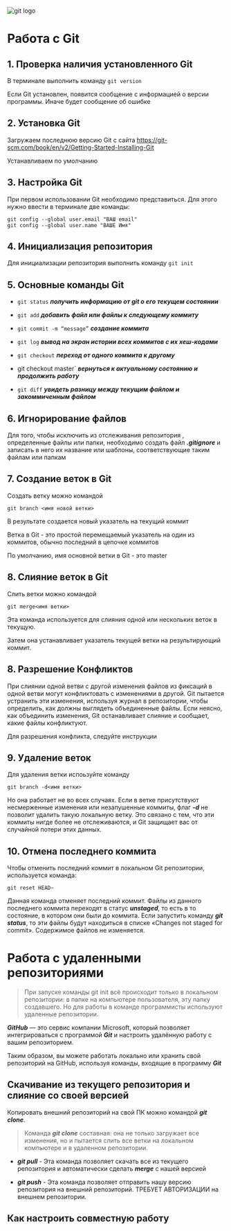 ![git logo](git-logo.png)
# Работа с Git

## 1. Проверка наличия установленного Git

В терминале выполнить команду `git version`

Если Git установлен, появится сообщение с информацией о версии программы. Иначе будет сообщение об ошибке

## 2. Установка Git

Загружаем последнюю версию Git с сайта https://git-scm.com/book/en/v2/Getting-Started-Installing-Git

Устанавливаем по умолчанию

## 3. Настройка Git

При первом использовании Git необходимо представиться. Для этого нужно ввести в терминале две команды:
```
git config --global user.email "ВАШ email"
git config --global user.name "ВАШЕ Имя"
```

## 4. Инициализация репозитория

Для инициализации репозитория выполнить команду `git init`

## 5. Основные команды Git

* `git status` ***получить информацию от git о его текущем состоянии***

* `git add` ***добавить файл или файлы к следующему коммиту***

* `git commit -m “message”` ***создание коммита***

* `git log` ***вывод на экран истории всех коммитов с их хеш-кодами***

* `git checkout` ***переход от одного коммита к другому***

* git checkout master` ***вернуться к актуальному состоянию и продолжить работу***

* `git diff` ***увидеть разницу между текущим файлом и закоммиченным файлом***

## 6. Игнорирование файлов

Для того, чтобы исключить из отслеживания репозитория , определенные файлы или папки, необходимо создать файл ***.gitignore*** и записать в него их название или шаблоны, соответствующие таким файлам или папкам

## 7. Создание веток в Git

Создать ветку можно командой 
```
git branch <имя новой ветки>
```
В результате создается новый указатель на текущий коммит

Ветка в Git - это простой перемещаемый указатель на один из коммитов, обычно последний в цепочке коммитов

По умолчанию, имя основной ветки в Git - это master

## 8. Слияние веток в Git

Слить ветки можно командой
```
git merge<имя ветки>
```
Эта команда используется для слияния одной или нескольких веток в текущую.

Затем она устанавливает указатель текущей ветки на результирующий коммит.

## 8. Разрешение Конфликтов

При слиянии одной ветви с другой изменения файлов из фиксаций в одной ветви могут конфликтовать с изменениями в другой. Git пытается устранить эти изменения, используя журнал в репозитории, чтобы определить, как должны выглядеть объединенные файлы. Если неясно, как объединить изменения, Git останавливает слияние и сообщает, какие файлы конфликтуют.

Для разрешения конфликта, следуйте инструкции

## 9. Удаление веток

Для удаления ветки испоьзуйте команду
```
git branch -d<имя ветки>
```
Но она работает не во всех случаях. Если в ветке присутствуют несмерженные изменения или незапушенные коммиты, флаг ***-d*** не позволит удалить такую локальную ветку. Это связано с тем, что эти коммиты нигде более не отслеживаются, и Git защищает вас от случайной потери этих данных.

## 10. Отмена последнего коммита

Чтобы отменить последний коммит в локальном Git репозитории, используется команда:
```
git reset HEAD~
```
Данная команда отменяет последний коммит. Файлы из данного последнего коммита переходят в статус ***unstaged***, то есть в то состояние, в котором они были до коммита. Если запустить команду ***git status***, то эти файлы будут находиться в списке «Changes not staged for commit». Содержимое файлов не изменяется.

# Работа с удаленными репозиториями
> При запуске команды git init всё происходит только в локальном репозитории: в папке на
компьютере пользователя, эту папку создавшего. Но для работы в команде программисты
используют удаленные репозитории.

***GitHub*** — это сервис компании Microsoft, который позволяет интегрироваться с
программой ***Git*** и настроить удалённую работу с вашим репозиторием.

Таким образом, вы можете работать локально или хранить свой репозиторий на GitHub,
используя команды, входящие в программу ***Git***

## Скачивание из текущего репозитория и слияние со своей версией

Копировать внешний репозиторий на свой ПК можно командой ***git clone***.
> Команда ***git clone*** составная: она не только
загружает все изменения, но и пытается слить 
все ветки на локальном компьютере и в
удаленном репозитории.

* ***git pull*** - Эта команда позволяет скачать все 
из текущего репозитория и автоматически
сделать ***merge*** с нашей версией

* ***git push*** - Эта команда позволяет отправить нашу
версию репозитория на внешний
репозиторий. ТРЕБУЕТ АВТОРИЗАЦИИ 
на внешнем репозитории.

## Как настроить совместную работу







